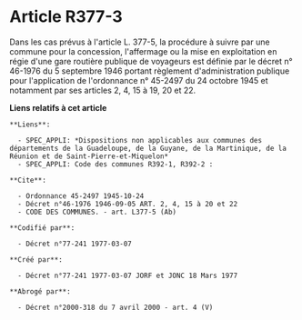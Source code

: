 # Article R377-3

Dans les cas prévus à l'article L. 377-5, la procédure à suivre par une commune pour la concession, l'affermage ou la mise en
exploitation en régie d'une gare routière publique de voyageurs est définie par le décret n° 46-1976 du 5 septembre 1946
portant règlement d'administration publique pour l'application de l'ordonnance n° 45-2497 du 24 octobre 1945 et notamment par
ses articles 2, 4, 15 à 19, 20 et 22.

**Liens relatifs à cet article**

	**Liens**:

	  - SPEC_APPLI: *Dispositions non applicables aux communes des départements de la Guadeloupe, de la Guyane, de la Martinique, de la Réunion et de Saint-Pierre-et-Miquelon*
	  - SPEC_APPLI: Code des communes R392-1, R392-2 :

	**Cite**:

	  - Ordonnance 45-2497 1945-10-24
	  - Décret n°46-1976 1946-09-05 ART. 2, 4, 15 à 20 et 22
	  - CODE DES COMMUNES. - art. L377-5 (Ab)

	**Codifié par**:

	  - Décret n°77-241 1977-03-07

	**Créé par**:

	  - Décret n°77-241 1977-03-07 JORF et JONC 18 Mars 1977

	**Abrogé par**:

	  - Décret n°2000-318 du 7 avril 2000 - art. 4 (V)
